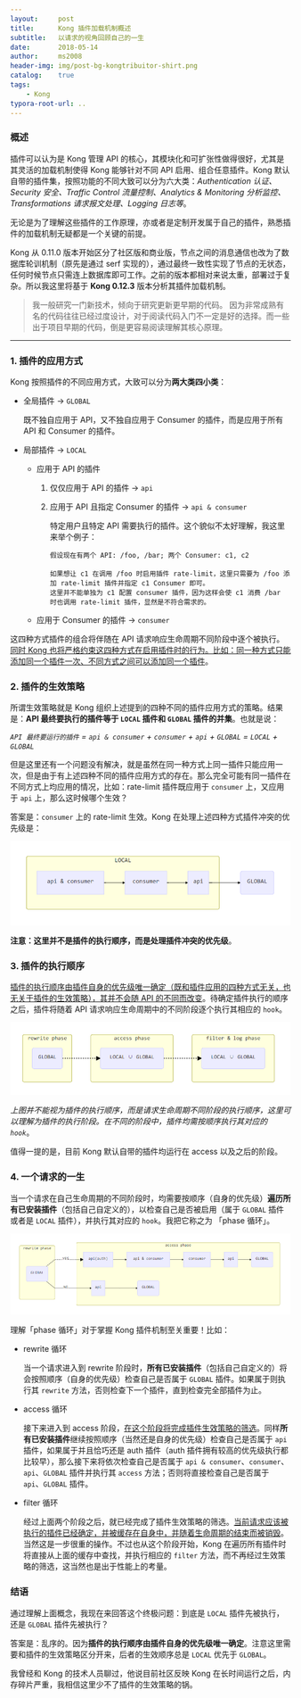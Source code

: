 ```yaml
---
layout:     post
title:      Kong 插件加载机制概述
subtitle:   以请求的视角回顾自己的一生
date:       2018-05-14
author:     ms2008
header-img: img/post-bg-kongtribuitor-shirt.png
catalog:    true
tags:
    - Kong
typora-root-url: ..
---
```


### 概述

插件可以认为是 Kong 管理 API 的核心，其模块化和可扩张性做得很好，尤其是其灵活的加载机制使得 Kong 能够针对不同 API 启用、组合任意插件。Kong 默认自带的插件集，按照功能的不同大致可以分为六大类：*Authentication 认证、Security 安全、Traffic Control 流量控制、Analytics & Monitoring 分析监控、Transformations 请求报文处理、Logging 日志等*。

无论是为了理解这些插件的工作原理，亦或者是定制开发属于自己的插件，熟悉插件的加载机制无疑都是一个关键的前提。

Kong 从 0.11.0 版本开始区分了社区版和商业版，节点之间的消息通信也改为了数据库轮训机制（原先是通过 serf 实现的），通过最终一致性实现了节点的无状态，任何时候节点只需连上数据库即可工作。之前的版本都相对来说太重，部署过于复杂。所以我这里将基于 **Kong 0.12.3** 版本分析其插件加载机制。

> 我一般研究一门新技术，倾向于研究更新更早期的代码。 因为非常成熟有名的代码往往已经过度设计，对于阅读代码入门不一定是好的选择。而一些出于项目早期的代码，倒是更容易阅读理解其核心原理。

***

### 1. 插件的应用方式

Kong 按照插件的不同应用方式，大致可以分为**两大类四小类**：

- 全局插件 → `GLOBAL`

  既不独自应用于 API，又不独自应用于 Consumer 的插件，而是应用于所有 API 和 Consumer 的插件。

- 局部插件 → `LOCAL`
  - 应用于 API 的插件
    1. 仅仅应用于 API 的插件 → `api`
    2. 应用于 API 且指定 Consumer 的插件 → `api & consumer`

       特定用户且特定 API 需要执行的插件。这个貌似不太好理解，我这里来举个例子：
       ```
       假设现在有两个 API: /foo, /bar; 两个 Consumer: c1, c2

       如果想让 c1 在调用 /foo 时启用插件 rate-limit，这里只需要为 /foo 添加 rate-limit 插件并指定 c1 Consumer 即可。
       这里并不能单独为 c1 配置 consumer 插件，因为这样会使 c1 消费 /bar 时也调用 rate-limit 插件，显然是不符合需求的。
       ```
  - 应用于 Consumer 的插件 → `consumer`

这四种方式插件的组合将伴随在 API 请求响应生命周期不同阶段中逐个被执行。<u>同时 Kong 也将严格约束这四种方式在启用插件时的行为。比如：同一种方式只能添加同一个插件一次、不同方式之间可以添加同一个插件</u>。

### 2. 插件的生效策略

所谓生效策略就是 Kong 组织上述提到的四种不同的插件应用方式的策略。结果是：**API 最终要执行的插件等于 `LOCAL` 插件和 `GLOBAL` 插件的并集**。也就是说：

*`API 最终要运行的插件` = `api & consumer` + `consumer` + `api` + `GLOBAL` = `LOCAL` + `GLOBAL`*

但是这里还有一个问题没有解决，就是虽然在同一种方式上同一插件只能应用一次，但是由于有上述四种不同的插件应用方式的存在。那么完全可能有同一插件在不同方式上均应用的情况，比如：rate-limit 插件既应用于 `consumer` 上，又应用于 `api` 上，那么这时候哪个生效？

答案是：`consumer` 上的 rate-limit 生效。Kong 在处理上述四种方式插件冲突的优先级是：

![](/img/in-post/kong-plugin-policy.png)

**注意：这里并不是插件的执行顺序，而是处理插件冲突的优先级**。

### 3. 插件的执行顺序

<u>插件的执行顺序由插件自身的优先级唯一确定（既和插件应用的四种方式无关，也无关于插件的生效策略），其并不会随 API 的不同而改变</u>。待确定插件执行的顺序之后，插件将随着 API 请求响应生命周期中的不同阶段逐个执行其相应的 `hook`。

![](/img/in-post/kong-plugin-priority.png)

*上图并不能视为插件的执行顺序，而是请求生命周期不同阶段的执行顺序，这里可以理解为插件的执行阶段。在不同的阶段中，插件均需按顺序执行其对应的 `hook`*。

值得一提的是，目前 Kong 默认自带的插件均运行在 access 以及之后的阶段。

### 4. 一个请求的一生

当一个请求在自己生命周期的不同阶段时，均需要按顺序（自身的优先级）**遍历所有已安装插件**（包括自己自定义的），以检查自己是否被启用（属于 `GLOBAL` 插件或者是 `LOCAL` 插件），并执行其对应的 `hook`。我把它称之为 「phase 循环」。

![](/img/in-post/kong-plugin-lifetime.png)

理解「phase 循环」对于掌握 Kong 插件机制至关重要！比如：

- rewrite 循环

  当一个请求进入到 rewrite 阶段时，**所有已安装插件**（包括自己自定义的）将会按照顺序（自身的优先级）检查自己是否属于 `GLOBAL` 插件。如果属于则执行其 `rewrite` 方法，否则检查下一个插件，直到检查完全部插件为止。

- access 循环

  接下来进入到 access 阶段，<u>在这个阶段将完成插件生效策略的筛选</u>。同样**所有已安装插件**继续按照顺序（当然还是自身的优先级）检查自己是否属于 `api` 插件，如果属于并且恰巧还是 auth 插件（auth 插件拥有较高的优先级执行都比较早），那么接下来将依次检查自己是否属于 `api & consumer`、`consumer`、`api`、`GLOBAL` 插件并执行其 `access` 方法；否则将直接检查自己是否属于 `api`、`GLOBAL` 插件。

- filter 循环

  经过上面两个阶段之后，就已经完成了插件生效策略的筛选。<u>当前请求应该被执行的插件已经确定，并被缓存在自身中，并随着生命周期的结束而被销毁</u>。当然这是一步很重的操作。不过也从这个阶段开始，Kong 在遍历所有插件时将直接从上面的缓存中查找，并执行相应的 `filter` 方法，而不再经过生效策略的筛选，这当然也是出于性能上的考量。

### 结语

通过理解上面概念，我现在来回答这个终极问题：到底是 `LOCAL` 插件先被执行，还是 `GLOBAL` 插件先被执行？

答案是：乱序的。因为**插件的执行顺序由插件自身的优先级唯一确定**。注意这里需要和插件的生效策略区分开来，后者的生效顺序总是 `LOCAL` 优先于 `GLOBAL`。

我曾经和 Kong 的技术人员聊过，他说目前社区反映 Kong 在长时间运行之后，内存碎片严重，我相信这里少不了插件的生效策略的锅。

